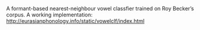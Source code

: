 A formant-based nearest-neighbour vowel classfier trained on Roy Becker’s corpus. A working implementation: http://eurasianphonology.info/static/vowelclf/index.html
